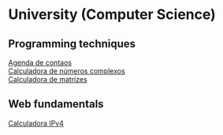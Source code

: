 
# University (Computer Science)

## Programming techniques

[Agenda de contaos](https://github.com/danilloism/AgendaContatos)<br>
[Calculadora de números complexos](https://github.com/danilloism/calcNumerosComplexos)<br>
[Calculadora de matrizes](https://github.com/danilloism/calculadoraMatrizes)<br>

## Web fundamentals

[Calculadora IPv4](https://github.com/danilloism/calculadoraIPv4)